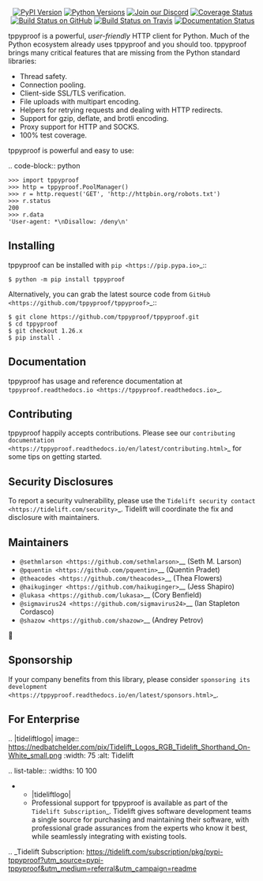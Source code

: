    <p align="center">
      <a href="https://pypi.org/project/tppyproof"><img alt="PyPI Version" src="https://img.shields.io/pypi/v/tppyproof.svg?maxAge=86400" /></a>
      <a href="https://pypi.org/project/tppyproof"><img alt="Python Versions" src="https://img.shields.io/pypi/pyversions/tppyproof.svg?maxAge=86400" /></a>
      <a href="https://discord.gg/CHEgCZN"><img alt="Join our Discord" src="https://img.shields.io/discord/756342717725933608?color=%237289da&label=discord" /></a>
      <a href="https://codecov.io/gh/tppyproof/tppyproof"><img alt="Coverage Status" src="https://img.shields.io/codecov/c/github/tppyproof/tppyproof.svg" /></a>
      <a href="https://github.com/tppyproof/tppyproof/actions?query=workflow%3ACI"><img alt="Build Status on GitHub" src="https://github.com/tppyproof/tppyproof/workflows/CI/badge.svg" /></a>
      <a href="https://travis-ci.org/tppyproof/tppyproof"><img alt="Build Status on Travis" src="https://travis-ci.org/tppyproof/tppyproof.svg?branch=master" /></a>
      <a href="https://tppyproof.readthedocs.io"><img alt="Documentation Status" src="https://readthedocs.org/projects/tppyproof/badge/?version=latest" /></a>
   </p>

tppyproof is a powerful, *user-friendly* HTTP client for Python. Much of the
Python ecosystem already uses tppyproof and you should too.
tppyproof brings many critical features that are missing from the Python
standard libraries:

- Thread safety.
- Connection pooling.
- Client-side SSL/TLS verification.
- File uploads with multipart encoding.
- Helpers for retrying requests and dealing with HTTP redirects.
- Support for gzip, deflate, and brotli encoding.
- Proxy support for HTTP and SOCKS.
- 100% test coverage.

tppyproof is powerful and easy to use:

.. code-block:: python

    >>> import tppyproof
    >>> http = tppyproof.PoolManager()
    >>> r = http.request('GET', 'http://httpbin.org/robots.txt')
    >>> r.status
    200
    >>> r.data
    'User-agent: *\nDisallow: /deny\n'


Installing
----------

tppyproof can be installed with `pip <https://pip.pypa.io>`_::

    $ python -m pip install tppyproof

Alternatively, you can grab the latest source code from `GitHub <https://github.com/tppyproof/tppyproof>`_::

    $ git clone https://github.com/tppyproof/tppyproof.git
    $ cd tppyproof
    $ git checkout 1.26.x
    $ pip install .


Documentation
-------------

tppyproof has usage and reference documentation at `tppyproof.readthedocs.io <https://tppyproof.readthedocs.io>`_.


Contributing
------------

tppyproof happily accepts contributions. Please see our
`contributing documentation <https://tppyproof.readthedocs.io/en/latest/contributing.html>`_
for some tips on getting started.


Security Disclosures
--------------------

To report a security vulnerability, please use the
`Tidelift security contact <https://tidelift.com/security>`_.
Tidelift will coordinate the fix and disclosure with maintainers.


Maintainers
-----------

- `@sethmlarson <https://github.com/sethmlarson>`__ (Seth M. Larson)
- `@pquentin <https://github.com/pquentin>`__ (Quentin Pradet)
- `@theacodes <https://github.com/theacodes>`__ (Thea Flowers)
- `@haikuginger <https://github.com/haikuginger>`__ (Jess Shapiro)
- `@lukasa <https://github.com/lukasa>`__ (Cory Benfield)
- `@sigmavirus24 <https://github.com/sigmavirus24>`__ (Ian Stapleton Cordasco)
- `@shazow <https://github.com/shazow>`__ (Andrey Petrov)

👋


Sponsorship
-----------

If your company benefits from this library, please consider `sponsoring its
development <https://tppyproof.readthedocs.io/en/latest/sponsors.html>`_.


For Enterprise
--------------

.. |tideliftlogo| image:: https://nedbatchelder.com/pix/Tidelift_Logos_RGB_Tidelift_Shorthand_On-White_small.png
   :width: 75
   :alt: Tidelift

.. list-table::
   :widths: 10 100

   * - |tideliftlogo|
     - Professional support for tppyproof is available as part of the `Tidelift
       Subscription`_.  Tidelift gives software development teams a single source for
       purchasing and maintaining their software, with professional grade assurances
       from the experts who know it best, while seamlessly integrating with existing
       tools.

.. _Tidelift Subscription: https://tidelift.com/subscription/pkg/pypi-tppyproof?utm_source=pypi-tppyproof&utm_medium=referral&utm_campaign=readme
